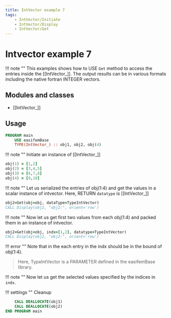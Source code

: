 ```yaml
---
title: IntVector example 7
tags:
    - IntVector/Initiate
    - IntVector/Display
    - IntVector/Get
---
```


# Intvector example 7

!!! note ""
This examples shows how to USE `Get` method to access the entries inside the [[IntVector_]]. The output results can be in various formats including the native fortran INTEGER vectors.

## Modules and classes

- [[IntVector_]]

## Usage

```fortran
PROGRAM main
    USE easifemBase
    TYPE(IntVector_) :: obj1, obj2, obj(4)
```

!!! note ""
Initiate an instance of [[IntVector_]]

```fortran
obj(1) = [1,2]
obj(2) = [3,4,5]
obj(3) = [6,7,8]
obj(4) = [9,10]
```

!!! note ""
Let us serialized the entries of obj(1:4) and get the values in a scalar instance of intvector. Here, RETURN `datatype` is [[IntVector_]]

```fortran
obj2=Get(obj=obj, dataType=TypeIntVector)
CALL Display(obj2, "obj2:", orient='row')
```

!!! note ""
Now let us get first two values from each obj(1:4) and packed them in an instance of intvector.

```fortran
obj2=Get(obj=obj, indx=[1,2], datatype=TypeIntVector)
CALL Display(obj2, "obj2:", orient='row')
```

!!! error ""
Note that in the each entry in the indx should be in the bound of obj(1:4).

> Here, TypeIntVector is a PARAMETER defined in the easifemBase library.

!!! note ""
Now let us get the selected values specified by the indices in `indx`.

!!! settings ""
Cleanup

```fortran
    CALL DEALLOCATE(obj1)
    CALL DEALLOCATE(obj2)
END PROGRAM main
```
